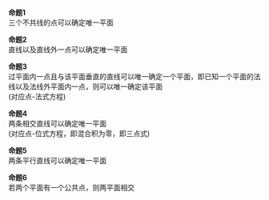 **命题1**  
三个不共线的点可以确定唯一平面  
  
**命题2**  
直线以及直线外一点可以确定唯一平面  
  
**命题3**  
过平面内一点且与该平面垂直的直线可以唯一确定一个平面，即已知一个平面的法线以及法线外平面内一点，则可以唯一确定该平面  
(对应点-法式方程)  
  
**命题4**  
两条相交直线可以确定唯一平面  
(对应点-位式方程，即混合积为零，即三点式)  
  
**命题5**  
两条平行直线可以确定唯一平面  
  
**命题6**  
若两个平面有一个公共点，则两平面相交  
